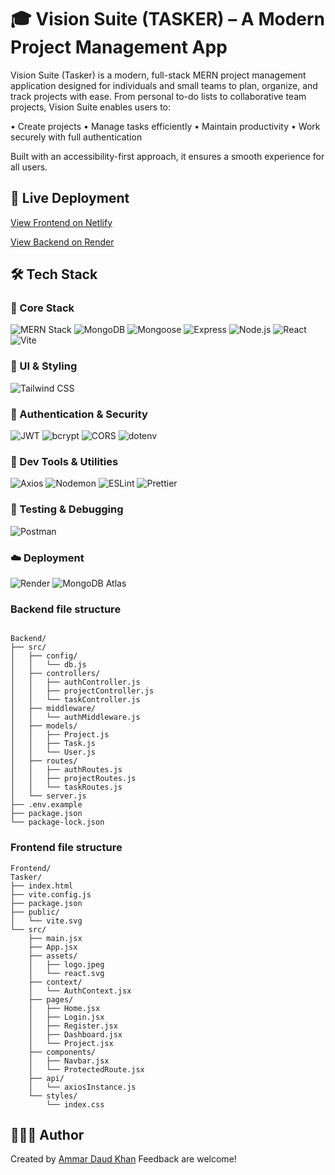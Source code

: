 # 🎓 Vision Suite (TASKER) – A Modern Project Management App
Vision Suite (Tasker) is a modern, full-stack MERN project management application designed for individuals and small teams to plan, organize, and track projects with ease.
From personal to-do lists to collaborative team projects, Vision Suite enables users to:

 • Create projects
 • Manage tasks efficiently
 • Maintain productivity
 • Work securely with full authentication

Built with an accessibility-first approach, it ensures a smooth experience for all users.

## 🚢 Live Deployment
[View Frontend on Netlify](https://visionsuitefrontend.netlify.app/home)

[View Backend on Render](https://mern-capstone-project-backend.onrender.com/)

## 🛠️ Tech Stack

### 🚀 Core Stack
![MERN Stack](https://img.shields.io/badge/Stack-MERN-3e863d?style=flat-square&logo=mongodb&logoColor=white)
![MongoDB](https://img.shields.io/badge/Database-MongoDB-47A248?style=flat-square&logo=mongodb&logoColor=white)
![Mongoose](https://img.shields.io/badge/ODM-Mongoose-880000?style=flat-square)
![Express](https://img.shields.io/badge/Backend-Express.js-000000?style=flat-square&logo=express&logoColor=white)
![Node.js](https://img.shields.io/badge/Runtime-Node.js-339933?style=flat-square&logo=node.js&logoColor=white)
![React](https://img.shields.io/badge/Frontend-React-61DAFB?style=flat-square&logo=react&logoColor=black)
![Vite](https://img.shields.io/badge/Build-Vite-646CFF?style=flat-square&logo=vite&logoColor=white)

### 🎨 UI & Styling
![Tailwind CSS](https://img.shields.io/badge/UI-Tailwind_CSS-06B6D4?style=flat-square&logo=tailwindcss&logoColor=white)

### 🔐 Authentication & Security
![JWT](https://img.shields.io/badge/Auth-JWT-FFB400?style=flat-square&logo=jsonwebtokens&logoColor=black)
![bcrypt](https://img.shields.io/badge/Security-bcrypt-ef5c00?style=flat-square)
![CORS](https://img.shields.io/badge/Middleware-CORS-blue?style=flat-square)
![dotenv](https://img.shields.io/badge/Env-dotenv-green?style=flat-square)

### 🧰 Dev Tools & Utilities
![Axios](https://img.shields.io/badge/HTTP-Axios-5A29E4?style=flat-square&logo=axios&logoColor=white)
![Nodemon](https://img.shields.io/badge/Dev-Nodemon-76D04B?style=flat-square&logo=nodemon&logoColor=black)
![ESLint](https://img.shields.io/badge/Linter-ESLint-4B32C3?style=flat-square&logo=eslint&logoColor=white)
![Prettier](https://img.shields.io/badge/Formatter-Prettier-F7B93E?style=flat-square&logo=prettier&logoColor=black)

### 🧪 Testing & Debugging
![Postman](https://img.shields.io/badge/API_Postman-FF6C37?style=flat-square&logo=postman&logoColor=white)

### ☁️ Deployment
![Render](https://img.shields.io/badge/Deploy-Render-46E3B7?style=flat-square&logo=render&logoColor=black)
![MongoDB Atlas](https://img.shields.io/badge/DB_Host-MongoDB_Atlas-11B048?style=flat-square&logo=mongodb&logoColor=white)

### Backend file structure

```

Backend/
├── src/
│   ├── config/
│   │   └── db.js
│   ├── controllers/
│   │   ├── authController.js
│   │   ├── projectController.js
│   │   └── taskController.js
│   ├── middleware/
│   │   └── authMiddleware.js
│   ├── models/
│   │   ├── Project.js
│   │   ├── Task.js
│   │   └── User.js
│   ├── routes/
│   │   ├── authRoutes.js
│   │   ├── projectRoutes.js
│   │   └── taskRoutes.js
│   └── server.js
├── .env.example
├── package.json
└── package-lock.json

```

### Frontend file structure
```
Frontend/
Tasker/
├── index.html
├── vite.config.js
├── package.json
├── public/
│   └── vite.svg
└── src/
    ├── main.jsx
    ├── App.jsx
    ├── assets/
    │   ├── logo.jpeg
    │   └── react.svg
    ├── context/
    │   └── AuthContext.jsx
    ├── pages/
    │   ├── Home.jsx
    │   ├── Login.jsx
    │   ├── Register.jsx
    │   ├── Dashboard.jsx
    │   └── Project.jsx
    ├── components/
    │   ├── Navbar.jsx
    │   └── ProtectedRoute.jsx
    ├── api/
    │   └── axiosInstance.js
    └── styles/
        └── index.css
   ``` 


## 🧑🏿‍💻 Author

Created by [Ammar Daud Khan](https://github.com/AmmarDaud)
Feedback are welcome!
